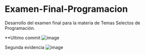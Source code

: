 # Examen-Final-Programacion
Desarrollo del examen final para la materia de Temas Selectos de Programación.

**Ultimo commit
![image](https://github.com/OzielMC/Examen-Final-Programacion/assets/133171291/59d07d79-69d9-4ad6-bf48-e9592fe2ebc3)

Segunda evidencia
![image](https://github.com/OzielMC/Examen-Final-Programacion/assets/133171291/da0d3006-ae0f-4b74-b3d7-f228979dd28b)

